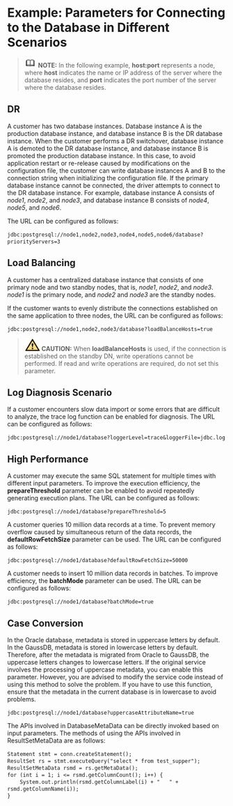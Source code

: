 # Example: Parameters for Connecting to the Database in Different Scenarios<a name="EN-US_TOPIC_0000001151910145"></a>

>![](public_sys-resources/icon-note.gif) **NOTE:** 
>In the following example,  **host:port**  represents a node, where  **host**  indicates the name or IP address of the server where the database resides, and  **port**  indicates the port number of the server where the database resides.

## DR<a name="section06783811495"></a>

A customer has two database instances. Database instance A is the production database instance, and database instance B is the DR database instance. When the customer performs a DR switchover, database instance A is demoted to the DR database instance, and database instance B is promoted the production database instance. In this case, to avoid application restart or re-release caused by modifications on the configuration file, the customer can write database instances A and B to the connection string when initializing the configuration file. If the primary database instance cannot be connected, the driver attempts to connect to the DR database instance. For example, database instance A consists of  _node1_,  _node2_, and  _node3_, and database instance B consists of  _node4_,  _node5_, and  _node6_.

The URL can be configured as follows:

```
jdbc:postgresql://node1,node2,node3,node4,node5,node6/database?priorityServers=3
```

## Load Balancing<a name="section21559251497"></a>

A customer has a centralized database instance that consists of one primary node and two standby nodes, that is,  _node1_,  _node2_, and  _node3_.  _node1_  is the primary node, and  _node2_  and  _node3_  are the standby nodes.

If the customer wants to evenly distribute the connections established on the same application to three nodes, the URL can be configured as follows:

```
jdbc:postgresql://node1,node2,node3/database?loadBalanceHosts=true
```

>![](public_sys-resources/icon-caution.gif) **CAUTION:** 
>When  **loadBalanceHosts**  is used, if the connection is established on the standby DN, write operations cannot be performed. If read and write operations are required, do not set this parameter.

## Log Diagnosis Scenario<a name="section179211561507"></a>

If a customer encounters slow data import or some errors that are difficult to analyze, the trace log function can be enabled for diagnosis. The URL can be configured as follows:

```
jdbc:postgresql://node1/database?loggerLevel=trace&loggerFile=jdbc.log
```

## High Performance<a name="section154591017145016"></a>

A customer may execute the same SQL statement for multiple times with different input parameters. To improve the execution efficiency, the  **prepareThreshold**  parameter can be enabled to avoid repeatedly generating execution plans. The URL can be configured as follows:

```
jdbc:postgresql://node1/database?prepareThreshold=5
```

A customer queries 10 million data records at a time. To prevent memory overflow caused by simultaneous return of the data records, the  **defaultRowFetchSize**  parameter can be used. The URL can be configured as follows:

```
jdbc:postgresql://node1/database?defaultRowFetchSize=50000
```

A customer needs to insert 10 million data records in batches. To improve efficiency, the  **batchMode**  parameter can be used. The URL can be configured as follows:

```
jdbc:postgresql://node1/database?batchMode=true
```

## Case Conversion<a name="section588403715355"></a>

In the Oracle database, metadata is stored in uppercase letters by default. In the GaussDB, metadata is stored in lowercase letters by default. Therefore, after the metadata is migrated from Oracle to GaussDB, the uppercase letters changes to lowercase letters. If the original service involves the processing of uppercase metadata, you can enable this parameter. However, you are advised to modify the service code instead of using this method to solve the problem. If you have to use this function, ensure that the metadata in the current database is in lowercase to avoid problems.

```
jdbc:postgresql://node1/database?uppercaseAttributeName=true
```

The APIs involved in DatabaseMetaData can be directly invoked based on input parameters. The methods of using the APIs involved in ResultSetMetaData are as follows:

```
Statement stmt = conn.createStatement();
ResultSet rs = stmt.executeQuery("select * from test_supper");
ResultSetMetaData rsmd = rs.getMetaData();
for (int i = 1; i <= rsmd.getColumnCount(); i++) {
    System.out.println(rsmd.getColumnLabel(i) + "   " + rsmd.getColumnName(i));
}
```

